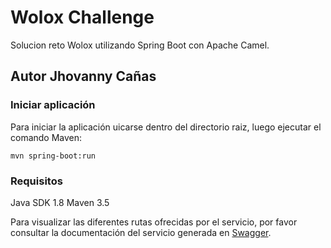 # Wolox Challenge

Solucion reto Wolox utilizando Spring Boot con Apache Camel.

## Autor Jhovanny Cañas


### Iniciar aplicación

Para iniciar la aplicación uicarse dentro del directorio raiz, luego ejecutar el comando Maven:

    mvn spring-boot:run

### Requisitos
  Java SDK 1.8
  Maven 3.5


Para visualizar las diferentes rutas ofrecidas por el servicio, por favor consultar la documentación del servicio generada en <a href="https://swagger.io/">Swagger<a>.
